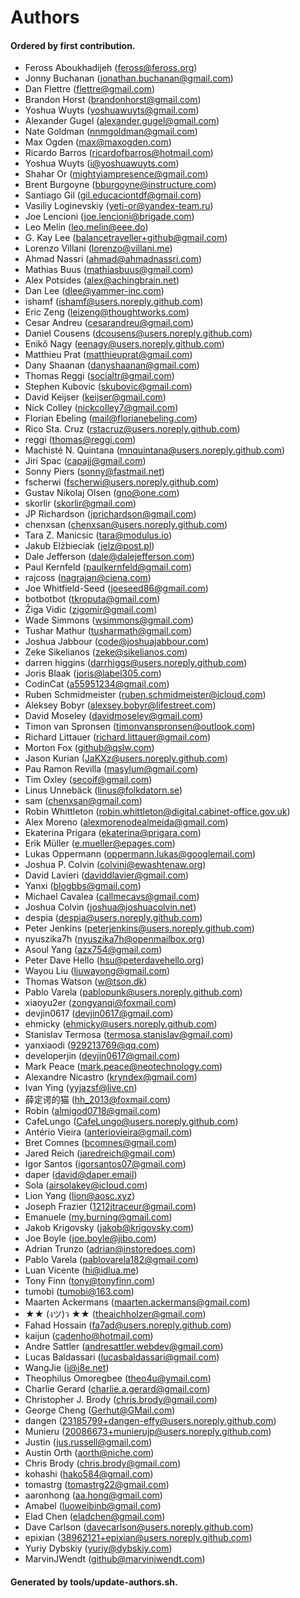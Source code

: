 # Authors

#### Ordered by first contribution.

- Feross Aboukhadijeh (feross@feross.org)
- Jonny Buchanan (jonathan.buchanan@gmail.com)
- Dan Flettre (flettre@gmail.com)
- Brandon Horst (brandonhorst@gmail.com)
- Yoshua Wuyts (yoshuawuyts@gmail.com)
- Alexander Gugel (alexander.gugel@gmail.com)
- Nate Goldman (nnmgoldman@gmail.com)
- Max Ogden (max@maxogden.com)
- Ricardo Barros (ricardofbarros@hotmail.com)
- Yoshua Wuyts (i@yoshuawuyts.com)
- Shahar Or (mightyiampresence@gmail.com)
- Brent Burgoyne (bburgoyne@instructure.com)
- Santiago Gil (gil.educaciontdf@gmail.com)
- Vasiliy Loginevskiy (yeti-or@yandex-team.ru)
- Joe Lencioni (joe.lencioni@brigade.com)
- Leo Melin (leo.melin@eee.do)
- G. Kay Lee (balancetraveller+github@gmail.com)
- Lorenzo Villani (lorenzo@villani.me)
- Ahmad Nassri (ahmad@ahmadnassri.com)
- Mathias Buus (mathiasbuus@gmail.com)
- Alex Potsides (alex@achingbrain.net)
- Dan Lee (dlee@yammer-inc.com)
- ishamf (ishamf@users.noreply.github.com)
- Eric Zeng (leizeng@thoughtworks.com)
- Cesar Andreu (cesarandreu@gmail.com)
- Daniel Cousens (dcousens@users.noreply.github.com)
- Enikő Nagy (eenagy@users.noreply.github.com)
- Matthieu Prat (matthieuprat@gmail.com)
- Dany Shaanan (danyshaanan@gmail.com)
- Thomas Reggi (socialtr@gmail.com)
- Stephen Kubovic (skubovic@gmail.com)
- David Keijser (keijser@gmail.com)
- Nick Colley (nickcolley7@gmail.com)
- Florian Ebeling (mail@florianebeling.com)
- Rico Sta. Cruz (rstacruz@users.noreply.github.com)
- reggi (thomas@reggi.com)
- Machisté N. Quintana (mnquintana@users.noreply.github.com)
- Jiri Spac (capajj@gmail.com)
- Sonny Piers (sonny@fastmail.net)
- fscherwi (fscherwi@users.noreply.github.com)
- Gustav Nikolaj Olsen (gno@one.com)
- skorlir (skorlir@gmail.com)
- JP Richardson (jprichardson@gmail.com)
- chenxsan (chenxsan@users.noreply.github.com)
- Tara Z. Manicsic (tara@modulus.io)
- Jakub Elżbieciak (jelz@post.pl)
- Dale Jefferson (dale@dalejefferson.com)
- Paul Kernfeld (paulkernfeld@gmail.com)
- rajcoss (nagrajan@ciena.com)
- Joe Whitfield-Seed (joeseed86@gmail.com)
- botbotbot (tkroputa@gmail.com)
- Žiga Vidic (zigomir@gmail.com)
- Wade Simmons (wsimmons@gmail.com)
- Tushar Mathur (tusharmath@gmail.com)
- Joshua Jabbour (code@joshuajabbour.com)
- Zeke Sikelianos (zeke@sikelianos.com)
- darren higgins (darrhiggs@users.noreply.github.com)
- Joris Blaak (joris@label305.com)
- CodinCat (a55951234@gmail.com)
- Ruben Schmidmeister (ruben.schmidmeister@icloud.com)
- Aleksey Bobyr (alexsey.bobyr@lifestreet.com)
- David Moseley (davidmoseley@gmail.com)
- Timon van Spronsen (timonvanspronsen@outlook.com)
- Richard Littauer (richard.littauer@gmail.com)
- Morton Fox (github@qslw.com)
- Jason Kurian (JaKXz@users.noreply.github.com)
- Pau Ramon Revilla (masylum@gmail.com)
- Tim Oxley (secoif@gmail.com)
- Linus Unnebäck (linus@folkdatorn.se)
- sam (chenxsan@gmail.com)
- Robin Whittleton (robin.whittleton@digital.cabinet-office.gov.uk)
- Alex Moreno (alexmorenodealmeida@gmail.com)
- Ekaterina Prigara (ekaterina@prigara.com)
- Erik Müller (e.mueller@epages.com)
- Lukas Oppermann (oppermann.lukas@googlemail.com)
- Joshua P. Colvin (colvinj@ewashtenaw.org)
- David Lavieri (daviddlavier@gmail.com)
- Yanxi (blogbbs@gmail.com)
- Michael Cavalea (callmecavs@gmail.com)
- Joshua Colvin (joshua@joshuacolvin.net)
- despia (despia@users.noreply.github.com)
- Peter Jenkins (peterjenkins@users.noreply.github.com)
- nyuszika7h (nyuszika7h@openmailbox.org)
- Asoul Yang (azx754@gmail.com)
- Peter Dave Hello (hsu@peterdavehello.org)
- Wayou Liu (liuwayong@gmail.com)
- Thomas Watson (w@tson.dk)
- Pablo Varela (pablopunk@users.noreply.github.com)
- xiaoyu2er (zongyanqi@foxmail.com)
- devjin0617 (devjin0617@gmail.com)
- ehmicky (ehmicky@users.noreply.github.com)
- Stanislav Termosa (termosa.stanislav@gmail.com)
- yanxiaodi (929213769@qq.com)
- developerjin (devjin0617@gmail.com)
- Mark Peace (mark.peace@neotechnology.com)
- Alexandre Nicastro (kryndex@gmail.com)
- Ivan Ying (yyjazsf@live.cn)
- 薛定谔的猫 (hh_2013@foxmail.com)
- Robin (almigod0718@gmail.com)
- CafeLungo (CafeLungo@users.noreply.github.com)
- Antério Vieira (anteriovieira@gmail.com)
- Bret Comnes (bcomnes@gmail.com)
- Jared Reich (jaredreich@gmail.com)
- Igor Santos (igorsantos07@gmail.com)
- daper (david@daper.email)
- Sola (airsolakey@icloud.com)
- Lion Yang (lion@aosc.xyz)
- Joseph Frazier (1212jtraceur@gmail.com)
- Emanuele (my.burning@gmail.com)
- Jakob Krigovsky (jakob@krigovsky.com)
- Joe Boyle (joe.boyle@jibo.com)
- Adrian Trunzo (adrian@instoredoes.com)
- Pablo Varela (pablovarela182@gmail.com)
- Luan Vicente (hi@idlua.me)
- Tony Finn (tony@tonyfinn.com)
- tumobi (tumobi@163.com)
- Maarten Ackermans (maarten.ackermans@gmail.com)
- ★★ (งツ)ว ★★ (theaichholzer@gmail.com)
- Fahad Hossain (fa7ad@users.noreply.github.com)
- kaijun (cadenho@hotmail.com)
- Andre Sattler (andresattler.webdev@gmail.com)
- Lucas Baldassari (lucasbaldassari@gmail.com)
- WangJie (i@i8e.net)
- Theophilus Omoregbee (theo4u@ymail.com)
- Charlie Gerard (charlie.a.gerard@gmail.com)
- Christopher J. Brody (chris.brody@gmail.com)
- George Cheng (Gerhut@GMail.com)
- dangen (23185799+dangen-effy@users.noreply.github.com)
- Munieru (20086673+munierujp@users.noreply.github.com)
- Justin (jus.russell@gmail.com)
- Austin Orth (aorth@niche.com)
- Chris Brody (chris.brody@gmail.com)
- kohashi (hako584@gmail.com)
- tomastrg (tomastrg22@gmail.com)
- aaronhong (aa.hong@gmail.com)
- Amabel (luoweibinb@gmail.com)
- Elad Chen (eladchen@gmail.com)
- Dave Carlson (davecarlson@users.noreply.github.com)
- epixian (38962121+epixian@users.noreply.github.com)
- Yuriy Dybskiy (yuriy@dybskiy.com)
- MarvinJWendt (github@marvinjwendt.com)

#### Generated by tools/update-authors.sh.
